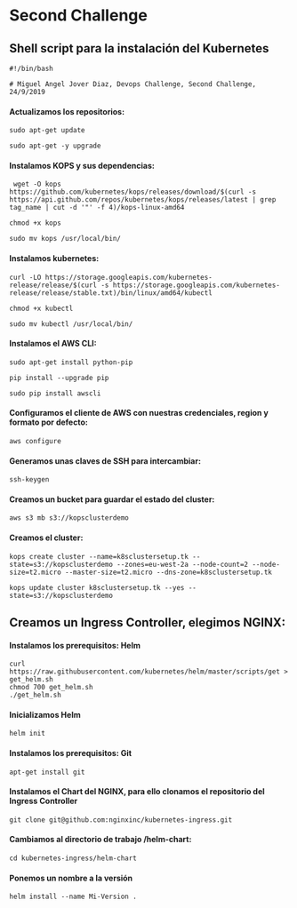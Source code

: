 # Second Challenge

## Shell script para la instalación del Kubernetes
```
#!/bin/bash

# Miguel Angel Jover Diaz, Devops Challenge, Second Challenge, 24/9/2019

```

#### Actualizamos los repositorios:
```
sudo apt-get update

sudo apt-get -y upgrade
```


#### Instalamos KOPS y sus dependencias:
```
 wget -O kops https://github.com/kubernetes/kops/releases/download/$(curl -s https://api.github.com/repos/kubernetes/kops/releases/latest | grep tag_name | cut -d '"' -f 4)/kops-linux-amd64

chmod +x kops

sudo mv kops /usr/local/bin/
```


#### Instalamos kubernetes:
```
curl -LO https://storage.googleapis.com/kubernetes-release/release/$(curl -s https://storage.googleapis.com/kubernetes-release/release/stable.txt)/bin/linux/amd64/kubectl

chmod +x kubectl

sudo mv kubectl /usr/local/bin/
```


#### Instalamos el AWS CLI:
```
sudo apt-get install python-pip

pip install --upgrade pip

sudo pip install awscli
```


#### Configuramos el cliente de AWS con nuestras credenciales, region y formato por defecto:
```
aws configure
``` 




#### Generamos unas claves de SSH para intercambiar:
```
ssh-keygen
```



#### Creamos un bucket para guardar el estado del cluster:
```
aws s3 mb s3://kopsclusterdemo
```


#### Creamos el cluster:
```
kops create cluster --name=k8sclustersetup.tk --state=s3://kopsclusterdemo --zones=eu-west-2a --node-count=2 --node-size=t2.micro --master-size=t2.micro --dns-zone=k8sclustersetup.tk

kops update cluster k8sclustersetup.tk --yes --state=s3://kopsclusterdemo
```


## Creamos un Ingress Controller, elegimos NGINX:




#### Instalamos los prerequisitos: Helm
``` 
curl https://raw.githubusercontent.com/kubernetes/helm/master/scripts/get > get_helm.sh
chmod 700 get_helm.sh
./get_helm.sh
```

#### Inicializamos Helm
```
helm init
```
#### Instalamos los prerequisitos: Git

```
apt-get install git
```

#### Instalamos el Chart del NGINX, para ello clonamos el repositorio del Ingress Controller

```
git clone git@github.com:nginxinc/kubernetes-ingress.git
```

#### Cambiamos al directorio de trabajo /helm-chart:

```
cd kubernetes-ingress/helm-chart
```

#### Ponemos un nombre a la versión

```
helm install --name Mi-Version .
```
